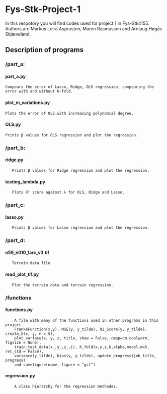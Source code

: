 # Fys-Stk-Project-1

In this respotory you will find codes used for project 1 in Fys-Stk4155. Authors are Markus Leira Asprusten, Maren Rasmussen and Arnlaug Høgås Skjæveland. 

## Description of programs
### /part_a:
#### part_a.py
    Compears the error of Lasso, Ridge, OLS regression, compearing the error with and without K-fold.
#### plot_m_variations.py
    Plots the error of OLS with increasing polynomial degree. 
#### OLS.py
    Prints β values for OLS regression and plot the regression. 
   
   
### /part_b:
  #### ridge.py
       Prints β values for Ridge regression and plot the regression. 
  #### testing_lambda.py
       Plots R² score against λ for OLS, Ridge and Lasso.
### /part_c:
   #### lasso.py
       Prints β values for Lasso regression and plot the regression. 
### /part_d:
  #### n59_e010_1arc_v3.tif
       Terrain data file
  #### read_plot_tif.py
       Plot the terrain data and terrain regression.
### /functions
  #### functions.py
        A file with many of the functions used in other programs in this project. 
        FrankeFunction(x,y), MSE(y, y_tilde), R2_Score(y, y_tilde), create_X(x, y, n = 5),
        plot_surface(x, y, z, title, show = False, cmap=cm.coolwarm, figsize = None),
        train_test_data(x_,y_,z_,i), K_fold(x,y,z,k,alpha,model,m=5, ret_std = False), 
        variance(y_tilde), bias(y, y_tilde), update_progress(job_title, progress) 
        and savefigure(name, figure = "gcf")
  #### regression.py
        A class hierarchy for the regression methodes. 
